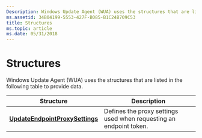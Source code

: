 ```yaml
---
Description: Windows Update Agent (WUA) uses the structures that are listed in the following table to provide data.
ms.assetid: 34B04199-5553-427F-B085-B1C24B709C53
title: Structures
ms.topic: article
ms.date: 05/31/2018
---
```


# Structures

Windows Update Agent (WUA) uses the structures that are listed in the following table to provide data.



| Structure                                                          | Description                                                        |
|--------------------------------------------------------------------|--------------------------------------------------------------------|
| [**UpdateEndpointProxySettings**](updateendpointproxysettings.md) | Defines the proxy settings used when requesting an endpoint token. |



 

 

 



